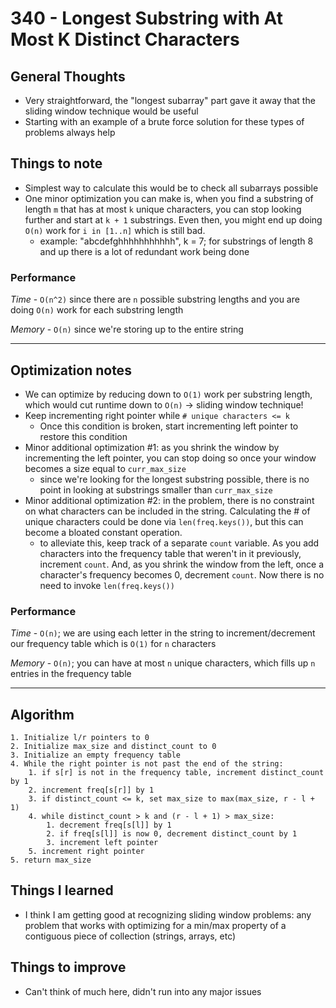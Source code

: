 # 340 - Longest Substring with At Most K Distinct Characters

## General Thoughts
- Very straightforward, the "longest subarray" part gave it away that the sliding window technique would be useful
- Starting with an example of a brute force solution for these types of problems always help

## Things to note
- Simplest way to calculate this would be to check all subarrays possible 
- One minor optimization you can make is, when you find a substring of length `m` that has at most `k` unique characters, you can stop looking further and start at `k + 1` substrings. Even then, you might end up doing `O(n)` work for `i in [1..n]` which is still bad.
    - example: "abcdefghhhhhhhhhhh", k = 7; for substrings of length 8 and up there is a lot of redundant work being done

### Performance

*Time* - `O(n^2)` since there are `n` possible substring lengths and you are doing `O(n)` work for each substring length

*Memory* - `O(n)` since we're storing up to the entire string

---

## Optimization notes
- We can optimize by reducing down to `O(1)` work per substring length, which would cut runtime down to `O(n)` -> sliding window technique!
- Keep incrementing right pointer while `# unique characters <= k`
    - Once this condition is broken, start incrementing left pointer to restore this condition
- Minor additional optimization #1: as you shrink the window by incrementing the left pointer, you can stop doing so once your window becomes a size equal to `curr_max_size`
    - since we're looking for the longest substring possible, there is no point in looking at substrings smaller than `curr_max_size`
- Minor additional optimization #2: in the problem, there is no constraint on what characters can be included in the string. Calculating the # of unique characters could be done via `len(freq.keys())`, but this can become a bloated constant operation.
    - to alleviate this, keep track of a separate `count` variable. As you add characters into the frequency table that weren't in it previously, increment `count`. And, as you shrink the window from the left, once a character's frequency becomes 0, decrement `count`. Now there is no need to invoke `len(freq.keys())`

### Performance

*Time* - `O(n)`; we are using each letter in the string to increment/decrement our frequency table which is `O(1)` for `n` characters

*Memory* - `O(n)`; you can have at most `n` unique characters, which fills up `n` entries in the frequency table

---

## Algorithm
```
1. Initialize l/r pointers to 0
2. Initialize max_size and distinct_count to 0
3. Initialize an empty frequency table
4. While the right pointer is not past the end of the string:
    1. if s[r] is not in the frequency table, increment distinct_count by 1
    2. increment freq[s[r]] by 1
    3. if distinct_count <= k, set max_size to max(max_size, r - l + 1)
    4. while distinct_count > k and (r - l + 1) > max_size:
        1. decrement freq[s[l]] by 1
        2. if freq[s[l]] is now 0, decrement distinct_count by 1
        3. increment left pointer
    5. increment right pointer
5. return max_size
```
## Things I learned
- I think I am getting good at recognizing sliding window problems: any problem that works with optimizing for a min/max property of a contiguous piece of collection (strings, arrays, etc) 

## Things to improve
- Can't think of much here, didn't run into any major issues